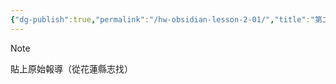 ```yaml
---
{"dg-publish":true,"permalink":"/hw-obsidian-lesson-2-01/","title":"第二堂課作業-02","tags":["🪨自籌Obsidian工作坊","🎯學習歷程檔案"],"noteIcon":"3","updated":"2025-06-17T23:19:53.937+08:00"}
---
```



> [!NOTE]
> 貼上原始報導（從花蓮縣志找）


